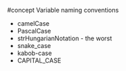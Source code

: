 #concept 
Variable naming conventions
- camelCase
- PascalCase
- strHungarianNotation - the worst
- snake_case
- kabob-case
- CAPITAL_CASE